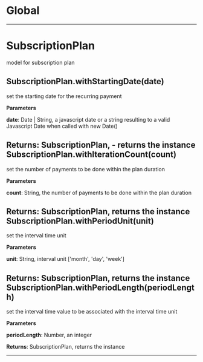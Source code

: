 Global
===





---

SubscriptionPlan
===
model for subscription plan

SubscriptionPlan.withStartingDate(date) 
-----------------------------
set the starting date for the recurring payment

**Parameters**

**date**: Date | String, a javascript date or a string resulting to a valid Javascript Date when called with new Date()

**Returns**: SubscriptionPlan, - returns the instance
SubscriptionPlan.withIterationCount(count) 
-----------------------------
set the number of payments to be done within the plan duration

**Parameters**

**count**: String, the number of payments to be done within the plan duration

**Returns**: SubscriptionPlan, returns the instance
SubscriptionPlan.withPeriodUnit(unit) 
-----------------------------
set the interval time unit

**Parameters**

**unit**: String, interval unit ['month', 'day', 'week']

**Returns**: SubscriptionPlan, returns the instance
SubscriptionPlan.withPeriodLength(periodLength) 
-----------------------------
set the interval time value to be associated with the interval time unit

**Parameters**

**periodLength**: Number, an integer

**Returns**: SubscriptionPlan, returns the instance


---








